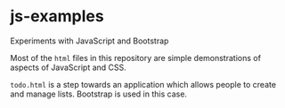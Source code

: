 # js-examples
Experiments with JavaScript and Bootstrap

Most of the `html` files in this repository are simple demonstrations of aspects of JavaScript and CSS.

`todo.html` is a step towards an application which allows people to create and manage lists. Bootstrap is used in this case.
